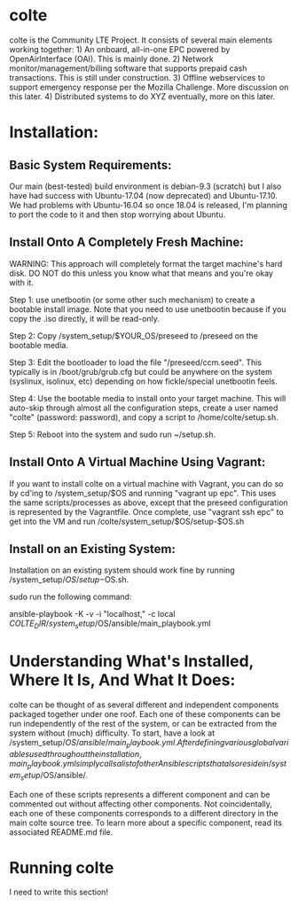 # colte
colte is the Community LTE Project. It consists of several main elements working together: 1) An onboard, all-in-one EPC powered by OpenAirInterface (OAI). This is mainly done.
2) Network monitor/management/billing software that supports prepaid cash transactions. This is still under construction.
3) Offline webservices to support emergency response per the Mozilla Challenge. More discussion on this later.
4) Distributed systems to do XYZ eventually, more on this later.

# Installation:

## Basic System Requirements:
Our main (best-tested) build environment is debian-9.3 (scratch) but I also have had success with Ubuntu-17.04 (now deprecated) and Ubuntu-17.10. We had problems with Ubuntu-16.04 so once 18.04 is released, I'm planning to port the code to it and then stop worrying about Ubuntu.

## Install Onto A Completely Fresh Machine:
WARNING: This approach will completely format the target machine's hard disk. DO NOT do this unless you know what that means and you're okay with it.

Step 1: use unetbootin (or some other such mechanism) to create a bootable install image. Note that you need to use unetbootin because if you copy the .iso directly, it will be read-only.

Step 2: Copy /system_setup/$YOUR_OS/preseed to /preseed on the bootable media.

Step 3: Edit the bootloader to load the file "/preseed/ccm.seed". This typically is in /boot/grub/grub.cfg but could be anywhere on the system (syslinux, isolinux, etc) depending on how fickle/special unetbootin feels.

Step 4: Use the bootable media to install onto your target machine. This will auto-skip through almost all the configuration steps, create a user named "colte" (password: password), and copy a script to /home/colte/setup.sh.

Step 5: Reboot into the system and sudo run ~/setup.sh.

## Install Onto A Virtual Machine Using Vagrant:
If you want to install colte on a virtual machine with Vagrant, you can do so by cd'ing to /system_setup/$OS and running "vagrant up epc". This uses the same scripts/processes as above, except that the preseed configuration is represented by the Vagrantfile. Once complete, use "vagrant ssh epc" to get into the VM and run /colte/system_setup/$OS/setup-$OS.sh

## Install on an Existing System:
Installation on an existing system should work fine by running /system_setup/$OS/setup-$OS.sh.

<!-- If you want to install colte on an already existing/configured system, you must first install python-2.7 and ansible-2.4 or greater. Please note that installing Ansible >= 2.4 can be as straightforward as specifying the version to apt-get, or a major pain if you're on a LTS version that doesn't want to support it (a lot of releases currently only go to ansible-2.2). -->

<!-- With debian-9.3, for example, this can be accomplished by adding "deb http://ppa.launchpad.net/ansible/ansible/ubuntu trusty main" to /etc/sources.list and then sudo running "apt-get install -y --allow-unauthenticated ansible". This might eventually (will inevitably?) change, version control is frustrating, YMMV. -->

<!-- Once ansible-2.4 or greater is installed, look at $COLTE_DIR/system_setup/$OS/ansible/main_playbook.yml to edit the username and mysql_user variables to be whatever user you want to install the system for. You can also change the mysql_password variable here as well (HIGHLY RECOMMENDED) but note that if you do, you'll also need to change it in /configs/hss.conf. -->

sudo run the following command:

ansible-playbook -K -v -i "localhost," -c local $COLTE_DIR/system_setup/$OS/ansible/main_playbook.yml

# Understanding What's Installed, Where It Is, And What It Does:
colte can be thought of as several different and independent components packaged together under one roof. Each one of these components can be run independently of the rest of the system, or can be extracted from the system without (much) difficulty. To start, have a look at /system_setup/$OS/ansible/main_playbook.yml. After defining various global variables used throughout the installation, main_playbook.yml simply calls a list of other Ansible scripts that also reside in /system_setup/$OS/ansible/.

Each one of these scripts represents a different component and can be commented out without affecting other components. Not coincidentally, each one of these components corresponds to a different directory in the main colte source tree. To learn more about a specific component, read its associated README.md file.

# Running colte
I need to write this section!
